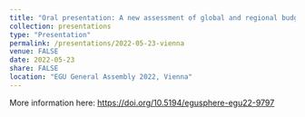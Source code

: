 ```yaml
---
title: "Oral presentation: A new assessment of global and regional budgets, fluxes and lifetimes of atmospheric reactive N and S gases and aerosols"
collection: presentations
type: "Presentation"
permalink: /presentations/2022-05-23-vienna
venue: FALSE
date: 2022-05-23
share: FALSE
location: "EGU General Assembly 2022, Vienna"
---
```


More information here: <a href="https://doi.org/10.5194/egusphere-egu22-9797">https://doi.org/10.5194/egusphere-egu22-9797</a>
